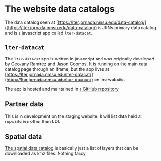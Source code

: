 # The website data catalogs

The data catalog seen at [https://lter.jornada.nmsu.edu/data-catalog/]([https://lter.jornada.nmsu.edu/data-catalog/) is JRNs primary data catalog and is a javascript app called `lter-datacat`.

## `lter-datacat`

The `lter-datacat` app is written in javascript and was originally developed by Geovany Ramirez and Jason Coombs. It is running on the main data catalog page through an iframe, but the app lives at [https://lter.jornada.nmsu.edu/lter-datacat/](https://lter.jornada.nmsu.edu/lter-datacat/) on the website.

The app is hosted and maintained in [a GitHub repository](https://github.com/jornada-im/lter-datacat)

## Partner data

This is in development on the staging website. It will list data held at repositories other than EDI.

## Spatial data

[The spatial data catalog](https://lter.jornada.nmsu.edu/data-catalog/spatial-data/) is basically just a list of layers that can be downloaded as kmz files. Nothing fancy.


